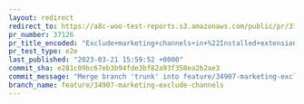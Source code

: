 ```yaml
---
layout: redirect
redirect_to: https://a8c-woo-test-reports.s3.amazonaws.com/public/pr/37126/e2e/index.html
pr_number: 37126
pr_title_encoded: "Exclude+marketing+channels+in+%22Installed+extensions%22+and+%22Discover+more+marketing+tools%22+cards"
pr_test_type: e2e
last_published: "2023-03-21 15:59:52 +0000"
commit_sha: e281c09bc67eb3b94fde3bf82a93f358ea2b2ae3
commit_message: "Merge branch 'trunk' into feature/34907-marketing-exclude-channels"
branch_name: feature/34907-marketing-exclude-channels
---
```

